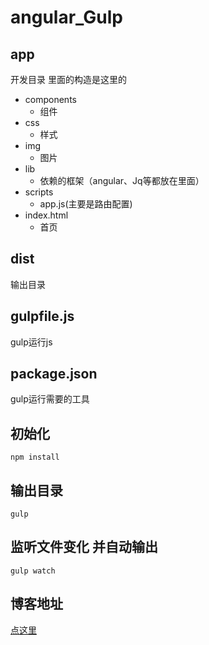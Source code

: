 # angular_Gulp

## app
开发目录 里面的构造是这里的
- components
    - 组件
- css
    - 样式
- img
    - 图片
- lib
    - 依赖的框架（angular、Jq等都放在里面）
- scripts
    - app.js(主要是路由配置)
- index.html
    - 首页

## dist
输出目录

## gulpfile.js 
gulp运行js

## package.json 
gulp运行需要的工具


## 初始化
    npm install  

## 输出目录
    gulp

## 监听文件变化 并自动输出
    gulp watch
    
## 博客地址 
[点这里](https://segmentfault.com/a/1190000005704053)
